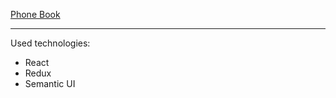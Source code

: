 [Phone Book](https://pytnik23.github.io/phone-book/)
- - -
Used technologies:
- React
- Redux
- Semantic UI
